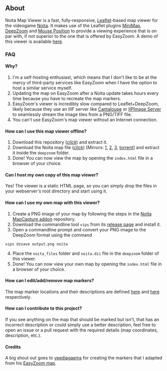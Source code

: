## About

Noita Map Viewer is a fast, fully-responsive, [Leaflet](https://leafletjs.com)-based map viewer for the videogame [Noita](https://noitagame.com). It makes use of the Leaflet plugins [MiniMap](https://github.com/Norkart/Leaflet-MiniMap), [DeepZoom](https://github.com/alfarisi/leaflet-deepzoom) and [Mouse Position](https://github.com/ardhi/Leaflet.MousePosition) to provide a viewing experience that is on par with, if not superior to the one that is offered by EasyZoom. A demo of this viewer is available [here](https://noita.datahoarder.dev).

### FAQ
#### Why?
1. I'm a self-hosting enthusiast, which means that I don't like to be at the mercy of third-party services like EasyZoom when I have the option to host a similar service myself.
2. Updating the map on EasyZoom after a Noita update takes hours every time because you have to recreate the map markers.
3. EasyZoom's viewer is incredibly slow compared to Leaflet+DeepZoom, likely because they use an IIIF server like [Cantaloupe](https://cantaloupe-project.github.io) or [IIPImage Server](https://iipimage.sourceforge.io) to seamlessly stream the image tiles from a PNG/TIFF file.
4. You can't use EasyZoom's map viewer without an Internet connection.

#### How can I use this map viewer offline?
1. Download this repository ([*click*](https://github.com/whalehub/noita-map-viewer/archive/refs/heads/master.zip)) and extract it.
2. Download the Noita map file ([*click*](https://mega.nz/file/HnxAHKbb#L3dTuPTTQ2VxGSewLomTq9EgrJfdabJbL-WQ1C7WYKk)) [Mirrors: [1](https://www.mediafire.com/file/8tu0pj1gopvg0mm/noita.zip/file), [2](https://anonfiles.com/Lf6dZ3tcu8/noita_zip), [3](https://noita.datahoarder.dev/deepzoom/noita.zip), [torrent](https://noita.datahoarder.dev/deepzoom/noita.torrent)] and extract it inside the `deepzoom` folder.
3. Done! You can now view the map by opening the `index.html` file in a browser of your choice.

#### Can I host my own copy of this map viewer?
Yes! The viewer is a static HTML page, so you can simply drop the files in your webserver's root directory and start using it.

#### How can I use my own map with this viewer?
1. Create a PNG image of your map by following the steps in the [Noita MapCapture addon](https://github.com/Dadido3/noita-mapcap) repository.
2. Download the commandline tool `vips` from its [release page](https://github.com/libvips/libvips/releases) and install it.
3. Open a commandline prompt and convert your PNG image to the DeepZoom format using the command
```
vips dzsave output.png noita
```
4. Place the `noita_files` folder and `noita.dzi` file in the `deepzoom` folder of this viewer.
5. Done! You can now view your own map by opening the `index.html` file in a browser of your choice.

#### How can I edit/add/remove map markers?
The map marker locations and their descriptions are defined [here](https://github.com/whalehub/noita-map-viewer/blob/master/js/scripts.js#L525-L628) and [here](https://github.com/whalehub/noita-map-viewer/blob/master/js/scripts.js#L630-L733) respectively.

#### How can I contribute to this project?
If you see anything on the map that should be marked but isn't, that has an incorrect description or could simply use a better description, feel free to open an issue or a pull request with the required details (map coordinates, description, etc.).

#### Credits
A big shout out goes to [veediagaems](https://www.twitch.tv/veediagaems) for creating the markers that I adapted from his [EasyZoom map](https://www.easyzoom.com/image/260463).
